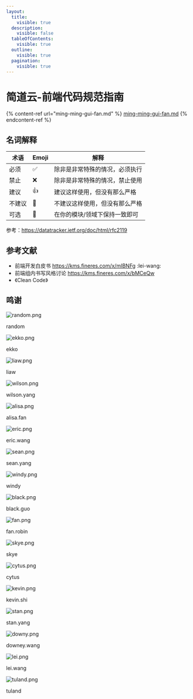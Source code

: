 ```yaml
---
layout:
  title:
    visible: true
  description:
    visible: false
  tableOfContents:
    visible: true
  outline:
    visible: true
  pagination:
    visible: true
---
```


# 简道云-前端代码规范指南

{% content-ref url="ming-ming-gui-fan.md" %}
[ming-ming-gui-fan.md](ming-ming-gui-fan.md)
{% endcontent-ref %}

## 名词解释

| **术语** | **Emoji** | **解释**          |
| ------ | --------- | --------------- |
| 必须     | ✅         | 除非是非常特殊的情况，必须执行 |
| 禁止️    | ❌         | 除非是非常特殊的情况，禁止使用 |
| 建议     | 👍        | 建议这样使用，但没有那么严格  |
| 不建议    | 🤔        | 不建议这样使用，但没有那么严格 |
| 可选     | 🔄        | 在你的模块/领域下保持一致即可 |

参考：https://datatracker.ietf.org/doc/html/rfc2119

## 参考文献

* 前端开发白皮书 https://kms.fineres.com/x/mIBNFg :lei-wang:
* 前端组内书写风格讨论 https://kms.fineres.com/x/bMCeQw
* 《Clean Code》

## 鸣谢

![random.png](https://prod-files-secure.s3.us-west-2.amazonaws.com/47510d8a-fb66-49e7-a26f-89a1de029c31/243a50c7-dac5-4a61-b819-1f859fcb1449/random.png)

random

![ekko.png](https://prod-files-secure.s3.us-west-2.amazonaws.com/47510d8a-fb66-49e7-a26f-89a1de029c31/8d227293-f03c-493d-8a8c-178a96b90969/ekko.png)

ekko

![liaw.png](https://prod-files-secure.s3.us-west-2.amazonaws.com/47510d8a-fb66-49e7-a26f-89a1de029c31/aa9f2160-9ae4-4cbb-86da-6e309e59d9c0/liaw.png)

liaw

![wilson.png](https://prod-files-secure.s3.us-west-2.amazonaws.com/47510d8a-fb66-49e7-a26f-89a1de029c31/8ca11715-e419-4570-aa5d-972fc3215b1d/wilson.png)

wilson.yang

![alisa.png](https://prod-files-secure.s3.us-west-2.amazonaws.com/47510d8a-fb66-49e7-a26f-89a1de029c31/72b24fe8-00ea-4f03-94ee-c2493944f994/alisa.png)

alisa.fan

![eric.png](https://prod-files-secure.s3.us-west-2.amazonaws.com/47510d8a-fb66-49e7-a26f-89a1de029c31/ad3131e6-c97a-4780-8988-dd22ab618961/eric.png)

eric.wang

![sean.png](https://prod-files-secure.s3.us-west-2.amazonaws.com/47510d8a-fb66-49e7-a26f-89a1de029c31/0dd4c446-4ef0-4481-839c-b6c7db68cc23/sean.png)

sean.yang

![windy.png](https://prod-files-secure.s3.us-west-2.amazonaws.com/47510d8a-fb66-49e7-a26f-89a1de029c31/d1175d63-38fd-474b-9e28-6c66f2baaac8/windy.png)

windy

![black.png](https://prod-files-secure.s3.us-west-2.amazonaws.com/47510d8a-fb66-49e7-a26f-89a1de029c31/3bfabc67-d4b7-4731-8673-36f6e6424d4d/black.png)

black.guo

![fan.png](https://prod-files-secure.s3.us-west-2.amazonaws.com/47510d8a-fb66-49e7-a26f-89a1de029c31/0f1b44d5-d8a7-4cd9-bfdc-cdd63a3c0f81/fan.png)

fan.robin

![skye.png](https://prod-files-secure.s3.us-west-2.amazonaws.com/47510d8a-fb66-49e7-a26f-89a1de029c31/cbff6fc4-43b4-4ee4-82d9-9aed30decd95/skye.png)

skye

![cytus.png](https://prod-files-secure.s3.us-west-2.amazonaws.com/47510d8a-fb66-49e7-a26f-89a1de029c31/2f7291a3-f68c-49f7-bcce-47850159408b/cytus.png)

cytus

![kevin.png](https://prod-files-secure.s3.us-west-2.amazonaws.com/47510d8a-fb66-49e7-a26f-89a1de029c31/9d3c7f8c-035a-4b59-9cc2-5e8bdc054d70/kevin.png)

kevin.shi

![stan.png](https://prod-files-secure.s3.us-west-2.amazonaws.com/47510d8a-fb66-49e7-a26f-89a1de029c31/a5bbdcd5-4a34-4870-810d-10b84dbe9717/stan.png)

stan.yang

![downy.png](https://prod-files-secure.s3.us-west-2.amazonaws.com/47510d8a-fb66-49e7-a26f-89a1de029c31/1e8912e6-03d7-41be-b70b-a44cfb0b710c/downy.png)

downey.wang

![lei.png](https://prod-files-secure.s3.us-west-2.amazonaws.com/47510d8a-fb66-49e7-a26f-89a1de029c31/31f603bd-1335-4c1e-b006-ef5254315e6f/lei.png)

lei.wang

![tuland.png](https://prod-files-secure.s3.us-west-2.amazonaws.com/47510d8a-fb66-49e7-a26f-89a1de029c31/1a11cc08-e49d-4e4c-8c4a-9a260edc9739/tuland.png)

tuland
